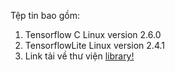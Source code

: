 Tệp tin bao gồm:
1. Tensorflow C Linux version 2.6.0
2. TensorflowLite Linux version 2.4.1 
3. Link tải về thư viện [library!](https://drive.google.com/file/d/1UJSBT5eOv9u9Yf95FjtPWVqhf8JAeMMY/view?usp=sharing)
